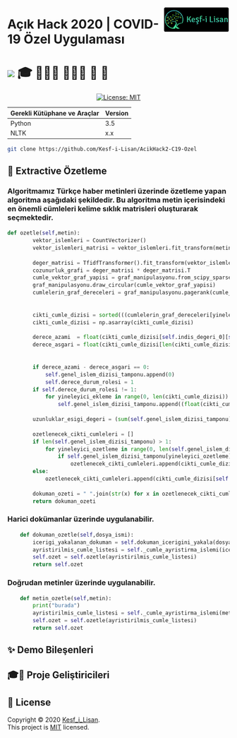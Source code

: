  <a href="http://kesf-i-lisan.co/"><img id="radius_deneme" src="https://github.com/Kesf-i-Lisan/AcikHack2-C19-Ozel/blob/master/dosyalar/kesf_i_lisan_logo.png" width="30%" height="30%" align="right"/></a>
# Açık Hack 2020 | COVID-19 Özel Uygulaması 
<h1><img src="https://img.icons8.com/dusk/50/000000/open-source.png"/>
🎓 👨🏾‍💻 👩🏾‍💻 🎯 💭 </h1>
<!--<p align="center">
 <a href="http://kesf-i-lisan.co/"><img id="radius_deneme" src="https://github.com/Kesf-i-Lisan/AcikHack2-C19-Ozel/blob/master/dosyalar/kesf_i_lisan_logo.png" style="border-radius:60% !important;  width:350px !important; height:20% !important; " align="center"/></a>
</p>-->
<p align="center">

  <a href="https://github.com/kefranabg/readme-md-generator/blob/master/LICENSE">
    <img alt="License: MIT" src="https://img.shields.io/badge/license-MIT-yellow.svg" target="_blank" />
  </a>
</p>


Gerekli Kütüphane ve Araçlar | Version
------------ | -------------
Python | 3.5
NLTK | x.x

```sh
git clone https://github.com/Kesf-i-Lisan/AcikHack2-C19-Ozel
```
## 🚀 Extractive Özetleme

<h3 text-align="justify">Algoritmamız Türkçe haber metinleri üzerinde özetleme yapan algoritma aşağıdaki şekildedir. Bu algoritma metin içerisindeki en önemli cümleleri kelime sıklık matrisleri oluşturarak seçmektedir.</h3>

```python
def ozetle(self,metin):
        vektor_islemleri = CountVectorizer()
        vektor_islemleri_matrisi = vektor_islemleri.fit_transform(metin)

        deger_matrisi = TfidfTransformer().fit_transform(vektor_islemleri_matrisi)
        cozunurluk_grafi = deger_matrisi * deger_matrisi.T
        cumle_vektor_graf_yapisi = graf_manipulasyonu.from_scipy_sparse_matrix(cozunurluk_grafi)
        graf_manipulasyonu.draw_circular(cumle_vektor_graf_yapisi)
        cumlelerin_graf_dereceleri = graf_manipulasyonu.pagerank(cumle_vektor_graf_yapisi)


        cikti_cumle_dizisi = sorted(((cumlelerin_graf_dereceleri[yineleyici_graf_2], s) for yineleyici_graf_2, s in enumerate(ayristirilmis_cumle_listesi)), reverse=True)
        cikti_cumle_dizisi = np.asarray(cikti_cumle_dizisi)

        derece_azami  = float(cikti_cumle_dizisi[self.indis_degeri_0][self.indis_degeri_0])
        derece_asgari = float(cikti_cumle_dizisi[len(cikti_cumle_dizisi) - 1][self.indis_degeri_0])


        if derece_azami - derece_asgari == 0:
            self.genel_islem_dizisi_tamponu.append(0)
            self.derece_durum_rolesi = 1
        if self.derece_durum_rolesi != 1:
            for yineleyici_ekleme in range(0, len(cikti_cumle_dizisi)):
                self.genel_islem_dizisi_tamponu.append((float(cikti_cumle_dizisi[yineleyici_ekleme][self.indis_degeri_0]) - derece_asgari) / (derece_azami - derece_asgari))

        uzunluklar_esigi_degeri = (sum(self.genel_islem_dizisi_tamponu) / len(self.genel_islem_dizisi_tamponu)) + 0.2

        ozetlenecek_cikti_cumleleri = []
        if len(self.genel_islem_dizisi_tamponu) > 1:
            for yineleyici_ozetleme in range(0, len(self.genel_islem_dizisi_tamponu)):
                if self.genel_islem_dizisi_tamponu[yineleyici_ozetleme] > uzunluklar_esigi_degeri:
                    ozetlenecek_cikti_cumleleri.append(cikti_cumle_dizisi[yineleyici_ozetleme][self.indis_degeri_1])
        else:
            ozetlenecek_cikti_cumleleri.append(cikti_cumle_dizisi[self.indis_degeri_0][self.indis_degeri_1])

        dokuman_ozeti = " ".join(str(x) for x in ozetlenecek_cikti_cumleleri)
        return dokuman_ozeti
```
### Harici dokümanlar üzerinde uygulanabilir.
```python
    def dokuman_ozetle(self,dosya_ismi):
        icerigi_yakalanan_dokuman = self.dokuman_icerigini_yakala(dosya_ismi)
        ayristirilmis_cumle_listesi = self._cumle_ayristirma_islemi(icerigi_yakalanan_dokuman)
        self.ozet = self.ozetle(ayristirilmis_cumle_listesi)
        return self.ozet
```
### Doğrudan metinler üzerinde uygulanabilir.
```python
    def metin_ozetle(self,metin):
        print("burada")
        ayristirilmis_cumle_listesi = self._cumle_ayristirma_islemi(metin)
        self.ozet = self.ozetle(ayristirilmis_cumle_listesi)
        return self.ozet
```
## ✨ Demo Bileşenleri


## 🎓👀 Proje Geliştiricileri

## 📝 License

Copyright © 2020 [Kesf_i_Lisan](https://github.com/Kesf-i-Lisan).<br />
This project is [MIT](https://github.com/Kesf-i-Lisan/AcikHack2-C19-Ozel/blob/master/LICENSE) licensed.

